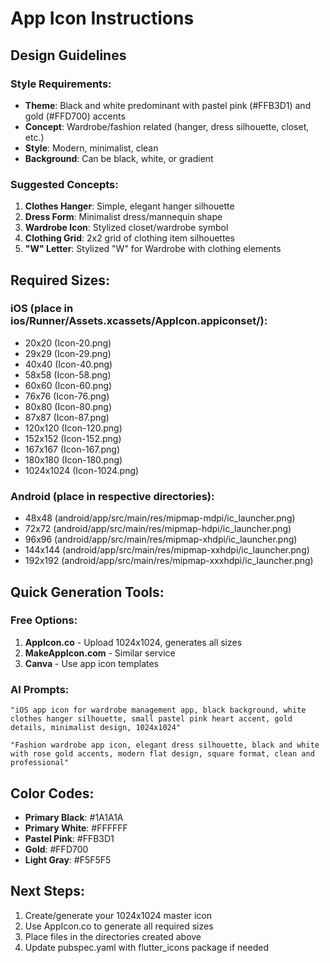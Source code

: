 # App Icon Instructions

## Design Guidelines

### Style Requirements:
- **Theme**: Black and white predominant with pastel pink (#FFB3D1) and gold (#FFD700) accents
- **Concept**: Wardrobe/fashion related (hanger, dress silhouette, closet, etc.)
- **Style**: Modern, minimalist, clean
- **Background**: Can be black, white, or gradient

### Suggested Concepts:
1. **Clothes Hanger**: Simple, elegant hanger silhouette
2. **Dress Form**: Minimalist dress/mannequin shape
3. **Wardrobe Icon**: Stylized closet/wardrobe symbol
4. **Clothing Grid**: 2x2 grid of clothing item silhouettes
5. **"W" Letter**: Stylized "W" for Wardrobe with clothing elements

## Required Sizes:

### iOS (place in ios/Runner/Assets.xcassets/AppIcon.appiconset/):
- 20x20 (Icon-20.png)
- 29x29 (Icon-29.png)
- 40x40 (Icon-40.png)
- 58x58 (Icon-58.png)
- 60x60 (Icon-60.png)
- 76x76 (Icon-76.png)
- 80x80 (Icon-80.png)
- 87x87 (Icon-87.png)
- 120x120 (Icon-120.png)
- 152x152 (Icon-152.png)
- 167x167 (Icon-167.png)
- 180x180 (Icon-180.png)
- 1024x1024 (Icon-1024.png)

### Android (place in respective directories):
- 48x48 (android/app/src/main/res/mipmap-mdpi/ic_launcher.png)
- 72x72 (android/app/src/main/res/mipmap-hdpi/ic_launcher.png)
- 96x96 (android/app/src/main/res/mipmap-xhdpi/ic_launcher.png)
- 144x144 (android/app/src/main/res/mipmap-xxhdpi/ic_launcher.png)
- 192x192 (android/app/src/main/res/mipmap-xxxhdpi/ic_launcher.png)

## Quick Generation Tools:

### Free Options:
1. **AppIcon.co** - Upload 1024x1024, generates all sizes
2. **MakeAppIcon.com** - Similar service
3. **Canva** - Use app icon templates

### AI Prompts:
```
"iOS app icon for wardrobe management app, black background, white clothes hanger silhouette, small pastel pink heart accent, gold details, minimalist design, 1024x1024"
```

```
"Fashion wardrobe app icon, elegant dress silhouette, black and white with rose gold accents, modern flat design, square format, clean and professional"
```

## Color Codes:
- **Primary Black**: #1A1A1A
- **Primary White**: #FFFFFF  
- **Pastel Pink**: #FFB3D1
- **Gold**: #FFD700
- **Light Gray**: #F5F5F5

## Next Steps:
1. Create/generate your 1024x1024 master icon
2. Use AppIcon.co to generate all required sizes
3. Place files in the directories created above
4. Update pubspec.yaml with flutter_icons package if needed